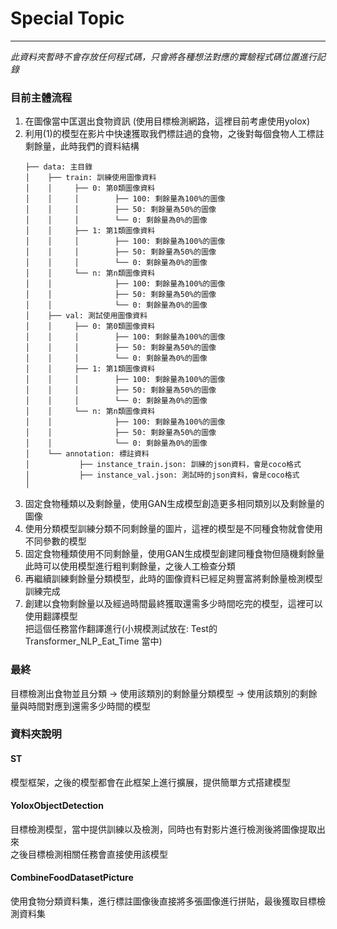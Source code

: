# Special Topic

***
*此資料夾暫時不會存放任何程式碼，只會將各種想法對應的實驗程式碼位置進行記錄*

### 目前主體流程
1. 在圖像當中匡選出食物資訊 (使用目標檢測網路，這裡目前考慮使用yolox)
2. 利用(1)的模型在影片中快速獲取我們標註過的食物，之後對每個食物人工標註剩餘量，此時我們的資料結構
    ```
   ├── data: 主目錄
    │    ├── train: 訓練使用圖像資料
    │    │     ├── 0: 第0類圖像資料
    │    │     │        ├── 100: 剩餘量為100%的圖像
    │    │     │        ├── 50: 剩餘量為50%的圖像
    │    │     │        └── 0: 剩餘量為0%的圖像
    │    │     ├── 1: 第1類圖像資料
    │    │     │        ├── 100: 剩餘量為100%的圖像
    │    │     │        ├── 50: 剩餘量為50%的圖像
    │    │     │        └── 0: 剩餘量為0%的圖像
    │    │     └── n: 第n類圖像資料
    │    │              ├── 100: 剩餘量為100%的圖像
    │    │              ├── 50: 剩餘量為50%的圖像
    │    │              └── 0: 剩餘量為0%的圖像
    │    ├── val: 測試使用圖像資料
    │    │     ├── 0: 第0類圖像資料
    │    │     │        ├── 100: 剩餘量為100%的圖像
    │    │     │        ├── 50: 剩餘量為50%的圖像
    │    │     │        └── 0: 剩餘量為0%的圖像
    │    │     ├── 1: 第1類圖像資料
    │    │     │        ├── 100: 剩餘量為100%的圖像
    │    │     │        ├── 50: 剩餘量為50%的圖像
    │    │     │        └── 0: 剩餘量為0%的圖像
    │    │     └── n: 第n類圖像資料
    │    │              ├── 100: 剩餘量為100%的圖像
    │    │              ├── 50: 剩餘量為50%的圖像
    │    │              └── 0: 剩餘量為0%的圖像
    │    └── annotation: 標註資料
    │           ├── instance_train.json: 訓練的json資料，會是coco格式
    │           ├── instance_val.json: 測試時的json資料，會是coco格式
    │ 
   ```
3. 固定食物種類以及剩餘量，使用GAN生成模型創造更多相同類別以及剩餘量的圖像
4. 使用分類模型訓練分類不同剩餘量的圖片，這裡的模型是不同種食物就會使用不同參數的模型
5. 固定食物種類使用不同剩餘量，使用GAN生成模型創建同種食物但隨機剩餘量\
   此時可以使用模型進行粗判剩餘量，之後人工檢查分類
6. 再繼續訓練剩餘量分類模型，此時的圖像資料已經足夠豐富將剩餘量檢測模型訓練完成
7. 創建以食物剩餘量以及經過時間最終獲取還需多少時間吃完的模型，這裡可以使用翻譯模型\
   把這個任務當作翻譯進行(小規模測試放在: Test的Transformer_NLP_Eat_Time 當中)

### 最終
目標檢測出食物並且分類 -> 使用該類別的剩餘量分類模型 -> 使用該類別的剩餘量與時間對應到還需多少時間的模型


### 資料夾說明
#### ST
模型框架，之後的模型都會在此框架上進行擴展，提供簡單方式搭建模型

#### YoloxObjectDetection
目標檢測模型，當中提供訓練以及檢測，同時也有對影片進行檢測後將圖像提取出來\
之後目標檢測相關任務會直接使用該模型

#### CombineFoodDatasetPicture
使用食物分類資料集，進行標註圖像後直接將多張圖像進行拼貼，最後獲取目標檢測資料集
